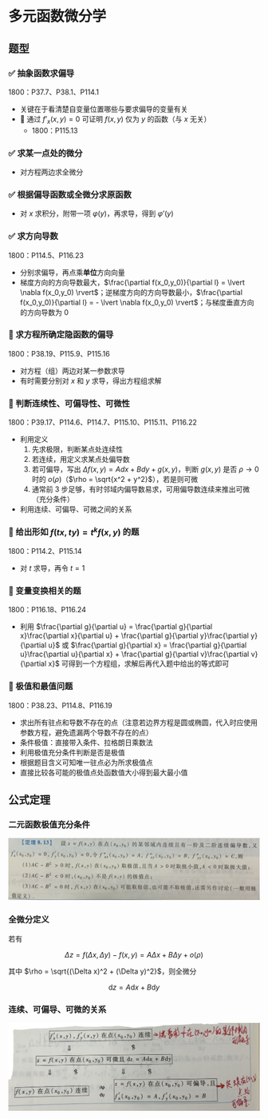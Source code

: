 # 多元函数微分学

## 题型

### ✅ 抽象函数求偏导

1800：P37.7、P38.1、P114.1

- 关键在于看清楚自变量位置哪些与要求偏导的变量有关
- 🤔 通过 $f’_x(x,y)=0$ 可证明 $f(x,y)$ 仅为 $y$ 的函数（与 $x$ 无关）
    - 1800：P115.13

### ✅ 求某一点处的微分

- 对方程两边求全微分

### ✅ 根据偏导函数或全微分求原函数

- 对 $x$ 求积分，附带一项 $\varphi(y)$，再求导，得到 $\varphi’(y)$

### ✅ 求方向导数

1800：P114.5、P116.23

- 分别求偏导，再点乘**单位**方向向量
- 梯度方向的方向导数最大，$\frac{\partial f(x_0,y_0)}{\partial l} = \lvert \nabla f(x_0,y_0) \rvert$；逆梯度方向的方向导数最小，$\frac{\partial f(x_0,y_0)}{\partial l} = - \lvert \nabla f(x_0,y_0) \rvert$；与梯度垂直方向的方向导数为 0

### 🤔 求方程所确定隐函数的偏导

1800：P38.19、P115.9、P115.16

- 对方程（组）两边对某一参数求导
- 有时需要分别对 $x$ 和 $y$ 求导，得出方程组求解

### 🤔 判断连续性、可偏导性、可微性

1800：P39.17、P114.6、P114.7、P115.10、P115.11、P116.22

- 利用定义
    1. 先求极限，判断某点处连续性
    2. 若连续，用定义求某点处偏导数
    3. 若可偏导，写出 $\Delta f(x, y) = Adx + Bdy + g(x, y)$，判断 $g(x, y)$ 是否 $\rho \to 0$ 时的 $o(\rho)$（$\rho = \sqrt{x^2 + y^2}$），若是则可微
    4. 通常前 3 步足够，有时邻域内偏导数易求，可用偏导数连续来推出可微（充分条件）
- 利用连续、可偏导、可微之间的关系

### 🤔 给出形如 $f(tx, ty) = t^k f(x, y)$ 的题

1800：P114.2、P115.14

- 对 $t$ 求导，再令 $t = 1$

### 🤔 变量变换相关的题

1800：P116.18、P116.24

- 利用 $\frac{\partial g}{\partial u} = \frac{\partial g}{\partial x}\frac{\partial x}{\partial u} + \frac{\partial g}{\partial y}\frac{\partial y}{\partial u}$ 或 $\frac{\partial g}{\partial x} = \frac{\partial g}{\partial u}\frac{\partial u}{\partial x} + \frac{\partial g}{\partial v}\frac{\partial v}{\partial x}$ 可得到一个方程组，求解后再代入题中给出的等式即可

### 🤔 极值和最值问题

1800：P38.23、P114.8、P116.19

- 求出所有驻点和导数不存在的点（注意若边界方程是圆或椭圆，代入时应使用参数方程，避免遗漏两个导数不存在的点）
- 条件极值：直接带入条件、拉格朗日乘数法
- 利用极值充分条件判断是否是极值
- 根据题目含义可知唯一驻点必为所求极值点
- 直接比较各可能的极值点处函数值大小得到最大最小值

## 公式定理

### 二元函数极值充分条件

![](media/15660333934114.jpg)

### 全微分定义

若有

$$
\Delta z = f(\Delta x, \Delta y) - f(x, y) = A \Delta x + B \Delta y + o(\rho)
$$

其中 $\rho = \sqrt{(\Delta x)^2 + (\Delta y)^2}$，则全微分

$$
\mathrm{d}z = A \mathrm{d}x + B \mathrm{d}y
$$

### 连续、可偏导、可微的关系

![](media/15660335200907.jpg)
